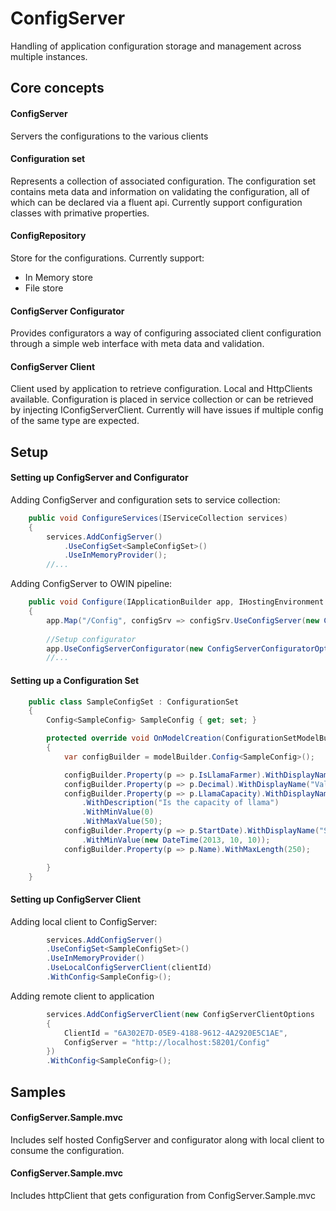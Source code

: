 # ConfigServer

Handling of application configuration storage and management across multiple instances.

## Core concepts

#### ConfigServer
Servers the configurations to the various clients

#### Configuration set
Represents a collection of associated configuration. The configuration set contains meta data and information on validating the configuration, all of which can be declared via a fluent api.
Currently support configuration classes with primative properties.

#### ConfigRepository
Store for the configurations.
Currently support:
* In Memory store
* File store

#### ConfigServer Configurator
Provides configurators a way of configuring associated client configuration through a simple web interface with meta data and validation.

#### ConfigServer Client 
Client used by application to retrieve configuration. Local and HttpClients available.
Configuration is placed in service collection or can be retrieved by injecting IConfigServerClient.
Currently will have issues if multiple config of the same type are expected.

## Setup

#### Setting up ConfigServer and Configurator

Adding ConfigServer and configuration sets to service collection:

```csharp
    public void ConfigureServices(IServiceCollection services)
    {
        services.AddConfigServer()
            .UseConfigSet<SampleConfigSet>()
            .UseInMemoryProvider();
        //...
```
Adding ConfigServer to OWIN pipeline:

```csharp
    public void Configure(IApplicationBuilder app, IHostingEnvironment env, ILoggerFactory loggerFactory)
    {          
        app.Map("/Config", configSrv => configSrv.UseConfigServer(new ConfigServerOptions()));
        
        //Setup configurator
        app.UseConfigServerConfigurator(new ConfigServerConfiguratorOptions());
        //...
```

#### Setting up a Configuration Set

```csharp
    public class SampleConfigSet : ConfigurationSet
    {
        Config<SampleConfig> SampleConfig { get; set; }

        protected override void OnModelCreation(ConfigurationSetModelBuilder modelBuilder)
        {
            var configBuilder = modelBuilder.Config<SampleConfig>();

            configBuilder.Property(p => p.IsLlamaFarmer).WithDisplayName("Is Llama farmer?").WithDescription("Is this a Llama farmer");
            configBuilder.Property(p => p.Decimal).WithDisplayName("Value").WithDescription("Is a value in decimal");
            configBuilder.Property(p => p.LlamaCapacity).WithDisplayName("Llama capacity")
                .WithDescription("Is the capacity of llama")
                .WithMinValue(0)
                .WithMaxValue(50);
            configBuilder.Property(p => p.StartDate).WithDisplayName("Start date")
                .WithMinValue(new DateTime(2013, 10, 10));
            configBuilder.Property(p => p.Name).WithMaxLength(250);

        }
    }
```


#### Setting up ConfigServer Client

Adding local client to ConfigServer:

```csharp
        services.AddConfigServer()
        .UseConfigSet<SampleConfigSet>()
        .UseInMemoryProvider()
        .UseLocalConfigServerClient(clientId)
        .WithConfig<SampleConfig>();
```

Adding remote client to application
```csharp
        services.AddConfigServerClient(new ConfigServerClientOptions
        {
            ClientId = "6A302E7D-05E9-4188-9612-4A2920E5C1AE",
            ConfigServer = "http://localhost:58201/Config"
        })
        .WithConfig<SampleConfig>();
```

## Samples

#### ConfigServer.Sample.mvc

Includes self hosted ConfigServer and configurator along with local client to consume the configuration.

#### ConfigServer.Sample.mvc

Includes httpClient that gets configuration from ConfigServer.Sample.mvc
